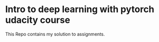 # Intro to deep learning with pytorch udacity course

This Repo contains my solution to assignments.
